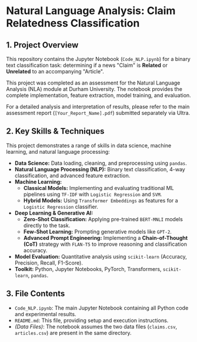 # Natural Language Analysis: Claim Relatedness Classification

## 1. Project Overview

This repository contains the Jupyter Notebook (`Code_NLP.ipynb`) for a binary text classification task: determining if a news "Claim" is **Related** or **Unrelated** to an accompanying "Article".

This project was completed as an assessment for the Natural Language Analysis (NLA) module at Durham University. The notebook provides the complete implementation, feature extraction, model training, and evaluation.

For a detailed analysis and interpretation of results, please refer to the main assessment report (`[Your_Report_Name].pdf`) submitted separately via Ultra.

## 2. Key Skills & Techniques

This project demonstrates a range of skills in data science, machine learning, and natural language processing:

* **Data Science:** Data loading, cleaning, and preprocessing using `pandas`.
* **Natural Language Processing (NLP):** Binary text classification, 4-way classification, and advanced feature extraction.
* **Machine Learning:**
  * **Classical Models:** Implementing and evaluating traditional ML pipelines using `TF-IDF` with `Logistic Regression` and `SVM`.
  * **Hybrid Models:** Using `Transformer Embeddings` as features for a `Logistic Regression` classifier.
* **Deep Learning & Generative AI:**
  * **Zero-Shot Classification:** Applying pre-trained `BERT-MNLI` models directly to the task.
  * **Few-Shot Learning:** Prompting generative models like `GPT-2`.
  * **Advanced Prompt Engineering:** Implementing a **Chain-of-Thought (CoT)** strategy with `FLAN-T5` to improve reasoning and classification accuracy.
* **Model Evaluation:** Quantitative analysis using `scikit-learn` (Accuracy, Precision, Recall, F1-Score).
* **Toolkit:** Python, Jupyter Notebooks, PyTorch, Transformers, `scikit-learn`, `pandas`.

## 3. File Contents

* `Code_NLP.ipynb`: The main Jupyter Notebook containing all Python code and experimental results.
* `README.md`: This file, providing setup and execution instructions.
* *(Data Files)*: The notebook assumes the two data files (`claims.csv`, `articles.csv`) are present in the same directory.
